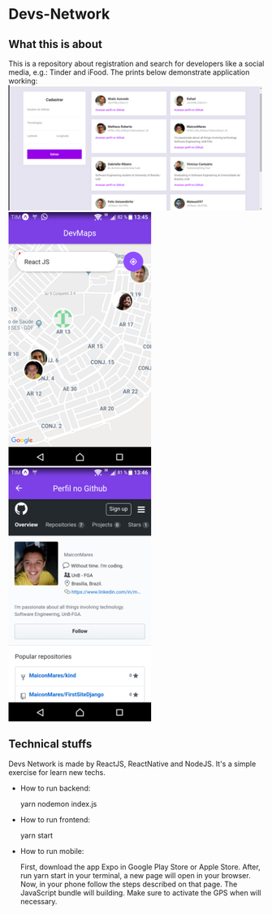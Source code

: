 # Devs-Network
## What this is about
This is a repository about registration and search for developers like a social media, e.g.: Tinder and iFood. The prints below demonstrate application working:
<img src="./assets/image1.png" style="max-width: 500px; max-height: 500px">
<img src="./assets/image2.png" style="max-width: 300px; max-height: 500px">
<img src="./assets/image3.png" style="max-width: 300px; max-height: 500px">

## Technical stuffs
Devs Network is made by ReactJS, ReactNative and NodeJS. It's a simple exercise for learn new techs. 
<ul>
    <li>How to run backend:
        <p>yarn nodemon index.js</p>
    </li>
    <li>How to run frontend:
        <p>yarn start</p>
    </li>
    <li>How to run mobile:
        <p>First, download the app Expo in Google Play Store or Apple Store. After, run yarn start in your terminal, a new page will open in your browser. Now, in your phone follow the steps described on that page. The JavaScript bundle will building. Make sure to activate the GPS when will necessary.</p>
    </li>
</ul>